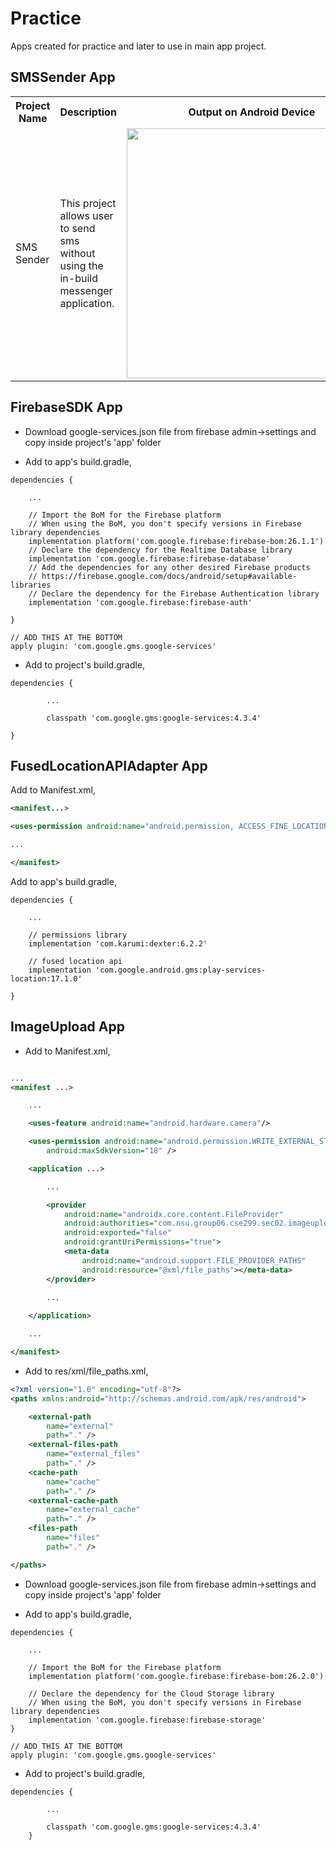 # Practice

Apps created for practice and later to use in main app project.  

## SMSSender App

<table>
  <tr>
    <th>Project Name</th>
    <th>Description</th>
    <th>Output on Android Device</th>
  </tr>
  <tr>
    <td>SMS Sender</td>
    <td>This project allows user to send sms without using the in-build messenger application.</td>
    <td><img width="400" src="https://i.ibb.co/84YC2Mw/Screenshot-2020-12-06-17-03-08.png">  </td>
  </tr>
</table>

## FirebaseSDK App

- Download google-services.json file from firebase admin->settings and copy inside project's 'app' folder

- Add to app's build.gradle,  

```Gradle
dependencies {

    ...

    // Import the BoM for the Firebase platform
    // When using the BoM, you don't specify versions in Firebase library dependencies
    implementation platform('com.google.firebase:firebase-bom:26.1.1')
    // Declare the dependency for the Realtime Database library
    implementation 'com.google.firebase:firebase-database'
    // Add the dependencies for any other desired Firebase products
    // https://firebase.google.com/docs/android/setup#available-libraries
    // Declare the dependency for the Firebase Authentication library
    implementation 'com.google.firebase:firebase-auth'

}

// ADD THIS AT THE BOTTOM
apply plugin: 'com.google.gms.google-services'
```  

- Add to project's build.gradle,

```Gradle
dependencies {
        
        ...

        classpath 'com.google.gms:google-services:4.3.4'

}
```

## FusedLocationAPIAdapter App

Add to Manifest.xml,  

```Xml
<manifest...>

<uses-permission android:name="android.permission, ACCESS_FINE_LOCATION"/>

...

</manifest>
```

Add to app's build.gradle,  

```Gradle
dependencies {

    ...

    // permissions library
    implementation 'com.karumi:dexter:6.2.2'

    // fused location api
    implementation 'com.google.android.gms:play-services-location:17.1.0'

}
```  

## ImageUpload App  

- Add to Manifest.xml,

```Xml

...
<manifest ...>

    ...

    <uses-feature android:name="android.hardware.camera"/>

    <uses-permission android:name="android.permission.WRITE_EXTERNAL_STORAGE"
        android:maxSdkVersion="18" />

    <application ...>

        ...

        <provider
            android:name="androidx.core.content.FileProvider"
            android:authorities="com.nsu.group06.cse299.sec02.imageupload.fileprovider"
            android:exported="false"
            android:grantUriPermissions="true">
            <meta-data
                android:name="android.support.FILE_PROVIDER_PATHS"
                android:resource="@xml/file_paths"></meta-data>
        </provider>
        
        ...

    </application>

    ...

</manifest>
```  

- Add to res/xml/file_paths.xml,  
  
```Xml
<?xml version="1.0" encoding="utf-8"?>
<paths xmlns:android="http://schemas.android.com/apk/res/android">

    <external-path
        name="external"
        path="." />
    <external-files-path
        name="external_files"
        path="." />
    <cache-path
        name="cache"
        path="." />
    <external-cache-path
        name="external_cache"
        path="." />
    <files-path
        name="files"
        path="." />

</paths>
```  

- Download google-services.json file from firebase admin->settings and copy inside project's 'app' folder  

- Add to app's build.gradle,  

```Gradle  
dependencies {
    
    ...

    // Import the BoM for the Firebase platform
    implementation platform('com.google.firebase:firebase-bom:26.2.0')

    // Declare the dependency for the Cloud Storage library
    // When using the BoM, you don't specify versions in Firebase library dependencies
    implementation 'com.google.firebase:firebase-storage'
}

// ADD THIS AT THE BOTTOM
apply plugin: 'com.google.gms.google-services'
```

- Add to project's build.gradle,  

```Gradle
dependencies {
        
        ...

        classpath 'com.google.gms:google-services:4.3.4'
    }
```
